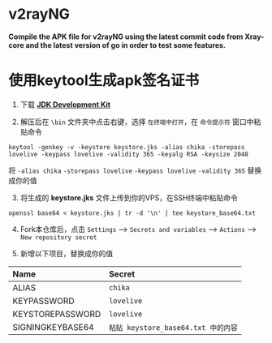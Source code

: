 # v2rayNG

**Compile the APK file for v2rayNG using the latest commit code from Xray-core and the latest version of go in order to test some features.**

# 使用keytool生成apk签名证书

1. 下载 [**JDK Development Kit**](https://download.oracle.com/java/20/latest/jdk-20_windows-x64_bin.zip)

2. 解压后在 `\bin` 文件夹中点击右键，选择 `在终端中打开`，在 `命令提示符` 窗口中粘贴命令

```
keytool -genkey -v -keystore keystore.jks -alias chika -storepass lovelive -keypass lovelive -validity 365 -keyalg RSA -keysize 2048
```

将 `-alias chika` `-storepass lovelive` `-keypass lovelive` `-validity 365` 替换成你的值

3. 将生成的 **keystore.jks** 文件上传到你的VPS，在SSH终端中粘贴命令

```
openssl base64 < keystore.jks | tr -d '\n' | tee keystore_base64.txt
```

4. Fork本仓库后，点击 `Settings` —> `Secrets and variables` —> `Actions` —> `New repository secret`

5. 新增以下项目，替换成你的值

| Name | Secret |
| :--- | :--- |
| ALIAS | `chika` |
| KEYPASSWORD | `lovelive` |
| KEYSTOREPASSWORD | `lovelive` |
| SIGNINGKEYBASE64 | `粘贴 keystore_base64.txt 中的内容` |
